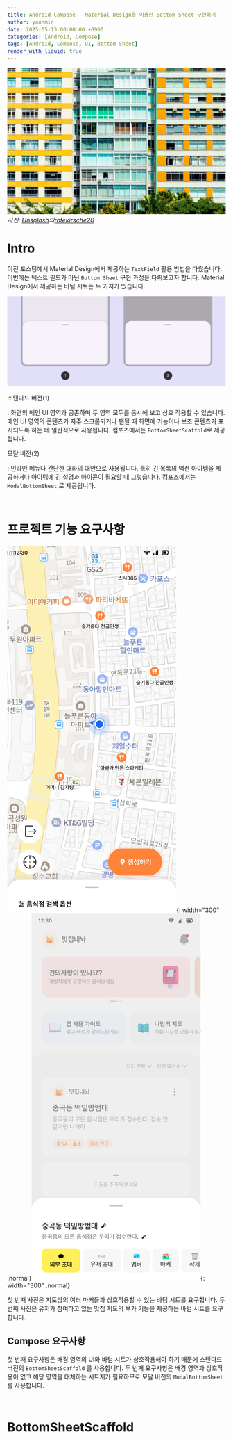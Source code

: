 ```yaml
---
title: Android Compose - Material Design을 이용한 Bottom Sheet 구현하기
author: yoonmin
date: 2025-05-13 00:00:00 +0900
categories: [Android, Compose]
tags: [Android, Compose, UI, Bottom Sheet]
render_with_liquid: true
---
```


![1](/assets/img/post/branch10/thumbnail.jpg)_사진: [Unsplash](https://unsplash.com/ko/사진/창문이-많은-화려한-고층-건물이-보입니다-663m8HsG95I?utm_content=creditCopyText&utm_medium=referral&utm_source=unsplash)의[rotekirsche20](https://unsplash.com/ko/@rotekirsche20?utm_content=creditCopyText&utm_medium=referral&utm_source=unsplash)_

# Intro

이전 포스팅에서 Material Design에서 제공하는 `TextField` 활용 방법을 다뤘습니다. 이번에는 텍스트 필드가 아닌 `Bottom Sheet` 구현 과정을 다뤄보고자 합니다. Material Design에서 제공하는 바텀 시트는 두 가지가 있습니다. 

![1](/assets/img/post/branch10/1.png)

스탠다드 버전(1)

: 화면의 메인 UI 영역과 공존하며 두 영역 모두를 동시에 보고 상호 작용할 수 있습니다. 메인 UI 영역의 콘텐츠가 자주 스크롤되거나 팬될 때 화면에 기능이나 보조 콘텐츠가 표시되도록 하는 데 일반적으로 사용됩니다. 컴포즈에서는 `BottomSheetScaffold`로 제공됩니다.

모달 버전(2)

: 인라인 메뉴나 간단한 대화의 대안으로 사용됩니다. 특히 긴 목록의 액션 아이템을 제공하거나 아이템에 긴 설명과 아이콘이 필요할 때 그렇습니다. 컴포즈에서는 `ModalBottomSheet` 로 제공됩니다.

​		

# 프로젝트 기능 요구사항

![1](/assets/img/post/branch10/2.png){: width="300" .normal}![1](/assets/img/post/branch10/3.png){: width="300" .normal}

첫 번째 사진은 지도상의 여러 마커들과 상호작용할 수 있는 바텀 시트를 요구합니다. 두 번째 사진은 유저가 참여하고 있는 맛집 지도의 부가 기능을 제공하는 바텀 시트를 요구합니다.

## Compose 요구사항

첫 번째 요구사항은 배경 영역의 UI와 바텀 시트가 상호작용해야 하기 때문에 스탠다드 버전의 `BottomSheetScaffold` 를 사용합니다. 두 번째 요구사항은 배경 영역과 상호작용이 없고 해당 영역을 대체하는 시트지가 필요하므로 모달 버전의 `ModalBottomSheet` 를 사용합니다.

​		

# BottomSheetScaffold









